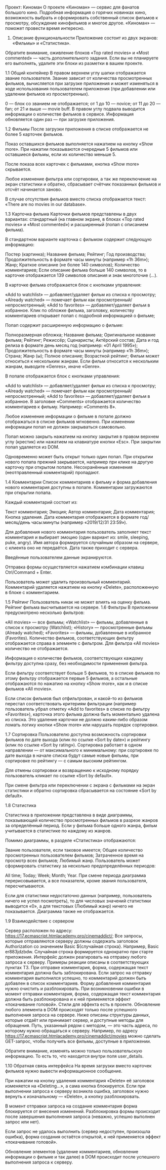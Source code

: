Проект: Киноман
О проекте
«Киноман» — сервис для фанатов большого кино. Подробная информация о горячих новинках кино, возможность выбрать и сформировать собственный список фильмов к просмотру, обсуждение кинофильмов и многое другое. «Киноман» — поможет провести время интересно.

1. Описание функциональности
Приложение состоит из двух экранов: «Фильмы» и «Статистика».

Обратите внимание, оживление блоков «Top rated movies» и «Most commented» — часть дополнительного задания. Если вы не планируете его выполнять, удалите эти блоки из разметки в вашем проекте.

1.1 Общий контейнер
В правом верхнем углу шапки отображается звание пользователя. Звание зависит от количества просмотренных фильмов, вычисляется при загрузке приложения и может изменяться в ходе использования пользователем приложения (при добавлении или удалении фильмов из просмотренных).

0 — блок со званием не отображается;
от 1 до 10 — novice;
от 11 до 20 — fan;
от 21 и выше — movie buff.
В правом углу подвала выводится информации о количестве фильмов в сервисе. Информация обновляется один раз — при загрузке приложения.

1.2 Фильмы
После загрузки приложения в списке отображается не более 5 карточек фильмов.

Показ оставшихся фильмов выполняется нажатием на кнопку «Show more». При нажатии показываются очередные 5 фильмов или оставшиеся фильмы, если их количество меньше 5.

После показа всех карточек с фильмами, кнопка «Show more» скрывается.

Любое изменение фильтра или сортировки, а так же переключение на экран статистики и обратно, сбрасывает счётчик показанных фильмов и отсчёт начинается заново.

В случае отсутствия фильмов вместо списка отображается текст: «There are no movies in our database».

1.3 Карточка фильма
Карточки фильмов представлены в двух вариантах: стандартный (на главном экране, в блоках «Top rated movies» и «Most commented») и расширенный (попап с описанием фильма).

В стандартном варианте карточка с фильмом содержит следующую информацию:

Постер (картинка);
Название фильма;
Рейтинг;
Год производства;
Продолжительность в формате часы минуты (например «1h 36m»);
Жанр;
Краткое описание (не более 140 символов);
Количество комментариев;
Если описание фильма больше 140 символов, то в карточке отображается 139 символов описания и знак многоточие (…).

В карточке фильма отображается блок с кнопками управления:

«Add to watchlist» — добавляет/удаляет фильм из списка к просмотру;
«Already watched» — помечает фильм как просмотренный/непросмотренный;
«Add to favorites» — добавляет/удаляет фильм в избранное.
Клик по обложке фильма, заголовку, количеству комментариев открывает попап с подробной информацией о фильме;

Попап содержит расширенную информацию о фильме:

Полноразмерная обложка;
Название фильма;
Оригинальное название фильма;
Рейтинг;
Режиссёр;
Сценаристы;
Актёрский состав;
Дата и год релиза в формате день месяц год (например: «01 April 1995»);
Продолжительность в формате часы минуты (например «1h 36m»);
Страна;
Жанр (ы);
Полное описание;
Возрастной рейтинг;
Фильм может относиться к нескольким жанрам. Если фильм относится к нескольким жанрам, выводите «Genres», иначе «Genre».

В попапе отображается блок с кнопками управления:

«Add to watchlist» — добавляет/удаляет фильм из списка к просмотру;
«Already watched» — помечает фильм как просмотренный/непросмотренный;
«Add to favorites» — добавляет/удаляет фильм в избранное.
В заголовке «Comments» отображается количество комментариев к фильму. Например: «Comments 8».

Любое изменение информации о фильме в попапе должно отображаться в списке фильмов мгновенно. При изменении информации попап не должен закрываться самовольно.

Попап можно закрыть нажатием на кнопку закрытия в правом верхнем углу (крестик) или нажатием на клавиатуре кнопки «Esc». При закрытии попап удаляется из DOM.

Одновременно может быть открыт только один попап. При открытии нового попапа прежний закрывается, например при клике на другую карточку при открытом попапе. Несохранённые изменения (неотправленный комментарий) пропадают.

1.4 Комментарии
Список комментариев к фильму и форма добавления нового комментария доступны в попапе. Комментарии загружаются при открытии попапа.

Каждый комментарий состоит из:

Текст комментария;
Эмоция;
Автор комментария;
Дата комментария;
Кнопка удаления.
Дата комментария отображается в формате год/месяц/день часы:минуты (например «2019/12/31 23:59»).

Для добавления нового комментария пользователь заполняет текст комментария и выбирает эмоцию (один вариант из: smile, sleeping, puke, angry). Имя автора формируется случайным образом на сервере, с клиента оно не передаётся. Дата также приходит с сервера.

Введённые пользователем данные экранируются.

Отправка формы осуществляется нажатием комбинации клавиш Ctrl/Command + Enter.

Пользователь может удалить произвольный комментарий. Комментарий удаляется нажатием на кнопку «Delete», расположенную в блоке с комментарием.

1.5 Рейтинг
Пользователь никак не может влиять на оценку фильма.
Рейтинг фильма высчитывается на сервере.
1.6 Фильтры
В приложении предусмотрено несколько фильтров:

«All movies» — все фильмы;
«Watchlist» — фильмы, добавленные в список к просмотру (Watchlist);
«History» — просмотренные фильмы (Already watched);
«Favorites» — фильмы, добавленные в избранное (Favorites).
Количество фильмов, соответствующих фильтру отображается справа в элементе с фильтром. Для фильтра «All movies» количество не отображается.

Информация о количестве фильмов, соответствующих каждому фильтру доступна сразу, без необходимости применения фильтра.

Если фильтру соответствует больше 5 фильмов, то в списке фильмов по этому фильтру отображается первые 5 фильмов, а остальные отображаются по нажатию на кнопку «Show more», как и в списке фильмов «All movies».

Если список фильмов был отфильтрован, и какой-то из фильмов перестал соответствовать критериям фильтрации (например пользователь убрал отметку «Add to favorites» в списке по фильтру «Favorites»), карточка этого фильма должна быть моментально удалена из списка. Это удаление карточки не должно каким-либо образом ломать логику кнопки «Show more» или нарушать порядок сортировки.

1.7 Сортировка
Пользователю доступна возможность сортировки фильмов по дате выхода (клик по ссылке «Sort by date») и рейтингу (клик по ссылке «Sort by rating»). Сортировка работает в одном направлении — от максимального к минимальному: при сортировке по дате выхода в начале списка будут самые новые фильмы, при сортировке по рейтингу — с самым высоким рейтингом.

Для отмены сортировки и возвращению к исходному порядку пользователь кликает по ссылке «Sort by default».

При смене фильтра или переключении с экрана с фильмами на экран статистики и обратно сортировка сбрасывается на состояние «Sort by default».

1.8 Статистика

Статистика в приложении представлена в виде диаграммы, показывающей количество просмотренных фильмов в разрезе жанров за определённый период. Если у фильма больше одного жанра, фильм учитывается в статистике по каждому из жанров.

Помимо диаграммы, в разделе «Статистика» отображаются:

Звание пользователя, если таковое имеется;
Общее количество просмотренных пользователем фильмов;
Затраченное время на просмотр всех фильмов;
Любимый жанр.
Пользователь может сформировать статистику за несколько предопределённых периодов:

All time;
Today;
Week;
Month;
Year.
При смене периода диаграмма перерисовывается, а все показатели, кроме звания пользователя, пересчитываются.

Если для статистики недостаточно данных (например, пользователь ничего не успел посмотреть), то для числовых значений статистики выводится «0», а для текстовых (Любимый жанр) ничего не показывается. Диаграмма также не отображается.

1.9 Взаимодействие с сервером

Сервер расположен по адресу: https://17.ecmascript.htmlacademy.pro/cinemaddict/;
Все запросы, которые отправляются серверу должны содержать заголовок Authorization со значением Basic ${случайная строка}. Например, Basic er883jdzbdw. Случайная строка формируется однократно при старте приложения.
Интерфейс должен реагировать на отправку любого запроса к серверу. Примеры реакции описаны в соответствующих пунктах ТЗ.
При отправке комментария, форма, содержащая текст комментария должна быть заблокирована.
Если запрос на отправку комментария выполнился успешно, то комментарий должен быть добавлен в список комментариев. Форму добавления комментария нужно очистить и разблокировать.
При возникновении ошибки в момент отправки комментария, форма, содержащая текст комментария должна быть разблокирована и к ней применяется эффект «покачивание головой». Стили для эффекта есть в проекте.
Обновление любого элемента в DOM происходят только после успешного выполнения запроса на сервере.
Ниже описаны структуры данных, которые отдаёт или принимает сервер, и доступные методы для обращения. Путь, указанный рядом с методом, — это часть адреса, по которому нужно обращаться к серверу. Например, по адресу https://17.ecmascript.htmlacademy.pro/cinemaddict/movies можно сделать GET-запрос, чтобы получить все фильмы, доступные в приложении.

Обратите внимание, изменять можно только пользовательскую информацию. То есть то, что находится внутри поля user_details.

1.10 Обратная связь интерфейса
На время загрузки вместо карточек фильмов нужно вывести информационное сообщение.

При нажатии на кнопку удаления комментария «Delete» её заголовок изменяется на «Deleting...», а сама кнопка блокируется. Если при выполнении запроса к серверу возникла ошибка, заголовок нужно вернуть к изначальному — «Delete», а кнопку разблокировать.

В момент отправки запроса на создание комментария форма блокируется от внесения изменений. Разблокировка формы происходит после завершения выполнения запроса (неважно, успешно выполнен запрос или нет).

Если запрос не удалось выполнить (сервер недоступен, произошла ошибка), форма создания остаётся открытой, к ней применяется эффект «покачивание головой».

Обновление элементов (удаление комментариев, обновление информации о фильме и так далее) в DOM происходит после успешного выполнения запроса к серверу.
